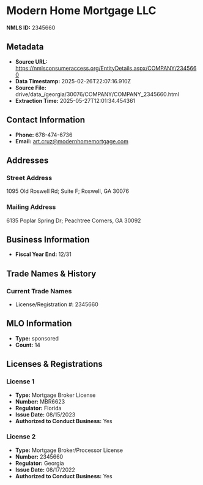 # Modern Home Mortgage LLC

**NMLS ID:** 2345660

## Metadata
- **Source URL:** https://nmlsconsumeraccess.org/EntityDetails.aspx/COMPANY/2345660
- **Data Timestamp:** 2025-02-26T22:07:16.910Z
- **Source File:** drive/data_/georgia/30076/COMPANY/COMPANY_2345660.html
- **Extraction Time:** 2025-05-27T12:01:34.454361

## Contact Information
- **Phone:** 678-474-6736
- **Email:** art.cruz@modernhomemortgage.com

## Addresses
### Street Address
1095 Old Roswell Rd; Suite F; Roswell, GA 30076

### Mailing Address
6135 Poplar Spring Dr; Peachtree Corners, GA 30092

## Business Information
- **Fiscal Year End:** 12/31

## Trade Names & History
### Current Trade Names
- License/Registration #: 2345660

## MLO Information
- **Type:** sponsored
- **Count:** 14

## Licenses & Registrations

### License 1
- **Type:** Mortgage Broker License
- **Number:** MBR6623
- **Regulator:** Florida
- **Issue Date:** 08/15/2023
- **Authorized to Conduct Business:** Yes

### License 2
- **Type:** Mortgage Broker/Processor License
- **Number:** 2345660
- **Regulator:** Georgia
- **Issue Date:** 08/17/2022
- **Authorized to Conduct Business:** Yes
